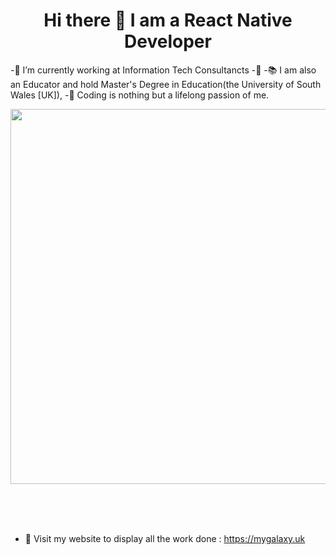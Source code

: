 <h1 align="center" font-size="30px" text-color="blue"> Hi there 👋  I am a React Native Developer </h1>   


-🔭 I’m currently working at Information Tech Consultancts
-🌱 
-📚 I am also an Educator and hold Master's Degree in Education(the University of South Wales [UK]),
-💚 Coding is nothing but a lifelong passion of me.                                                                                                           
                                                                                                              
<div id="header" align="center">
  <img src="https://cms-assets.themuse.com/media/lead/01212022-1047259374-coding-classes_scanrail.jpg" width="600" height="auto" style="block"/>
</div>
                                                                                                                                             
 <br> <br> <br>
- 🔭 Visit my website to display all the work done : https://mygalaxy.uk
